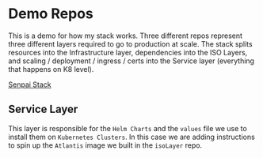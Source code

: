 # Demo Repos
This is a demo for how my stack works. Three different repos represent three different layers required to go to production at scale. The stack splits resources into the Infrastructure layer, dependencies into the ISO Layers, and scaling / deployment / ingress / certs into the Service layer (everything that happens on K8 level).

[Senpai Stack](https://devops.miami/my-stack/)

## Service Layer
This layer is responsible for the `Helm Charts` and the `values` file we use to install them on `Kubernetes Clusters`.
In this case we are adding instructions to spin up the `Atlantis` image we built in the `isoLayer` repo.
